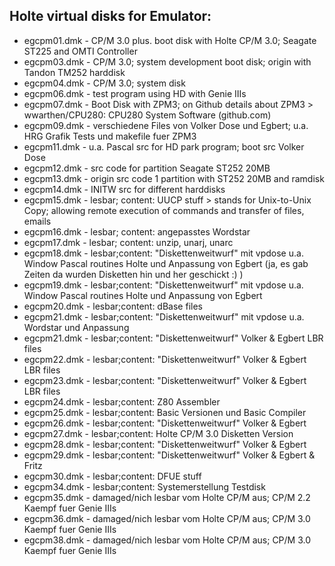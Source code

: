 ## Holte virtual disks for Emulator:

- egcpm01.dmk - CP/M 3.0 plus. boot disk with Holte CP/M 3.0; Seagate ST225 and OMTI Controller
- egcpm03.dmk - CP/M 3.0; system development boot disk; origin with Tandon TM252 harddisk
- egcpm04.dmk - CP/M 3.0; system disk
- egcpm06.dmk - test program using HD with Genie IIIs
- egcpm07.dmk - Boot Disk with ZPM3; on Github details about ZPM3 > wwarthen/CPU280: CPU280 System Software (github.com)
- egcpm09.dmk - verschiedene Files von Volker Dose und Egbert; u.a. HRG Grafik Tests und makefile fuer ZPM3
- egcpm11.dmk - u.a. Pascal src for HD park program; boot src Volker Dose
- egcpm12.dmk - src code for partition Seagate ST252 20MB
- egcpm13.dmk - origin src code 1 partition with ST252 20MB and ramdisk
- egcpm14.dmk - INITW src for different harddisks
- egcpm15.dmk - lesbar; content: UUCP stuff > stands for Unix-to-Unix Copy; allowing remote execution of commands and transfer of files, emails
- egcpm16.dmk - lesbar; content: angepasstes Wordstar
- egcpm17.dmk - lesbar; content: unzip, unarj, unarc
- egcpm18.dmk - lesbar;content: "Diskettenweitwurf" mit vpdose u.a. Window Pascal routines Holte und Anpassung von Egbert (ja, es gab Zeiten da wurden Disketten hin und her geschickt :) )
- egcpm19.dmk - lesbar;content: "Diskettenweitwurf" mit vpdose u.a. Window Pascal routines Holte und Anpassung von Egbert
- egcpm20.dmk - lesbar;content: dBase files
- egcpm21.dmk - lesbar;content: "Diskettenweitwurf" mit vpdose u.a. Wordstar und Anpassung
- egcpm21.dmk - lesbar;content: "Diskettenweitwurf" Volker & Egbert LBR files
- egcpm22.dmk - lesbar;content: "Diskettenweitwurf" Volker & Egbert LBR files
- egcpm23.dmk - lesbar;content: "Diskettenweitwurf" Volker & Egbert LBR files
- egcpm24.dmk - lesbar;content: Z80 Assembler
- egcpm25.dmk - lesbar;content: Basic Versionen und Basic Compiler
- egcpm26.dmk - lesbar;content: "Diskettenweitwurf" Volker & Egbert
- egcpm27.dmk - lesbar;content: Holte CP/M 3.0 Disketten Version
- egcpm28.dmk - lesbar;content: "Diskettenweitwurf" Volker & Egbert
- egcpm29.dmk - lesbar;content: "Diskettenweitwurf" Volker & Egbert & Fritz
- egcpm30.dmk - lesbar;content: DFUE stuff
- egcpm34.dmk - lesbar;content: Systemerstellung Testdisk
- egcpm35.dmk - damaged/nich lesbar vom Holte CP/M aus; CP/M 2.2 Kaempf fuer Genie IIIs
- egcpm36.dmk - damaged/nich lesbar vom Holte CP/M aus; CP/M 3.0 Kaempf fuer Genie IIIs
- egcpm38.dmk - damaged/nich lesbar vom Holte CP/M aus; CP/M 3.0 Kaempf fuer Genie IIIs
